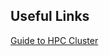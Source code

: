 ## Useful Links

[Guide to HPC Cluster](https://gitlab.developers.cam.ac.uk/slcu/computing/hpc-cam-intro)